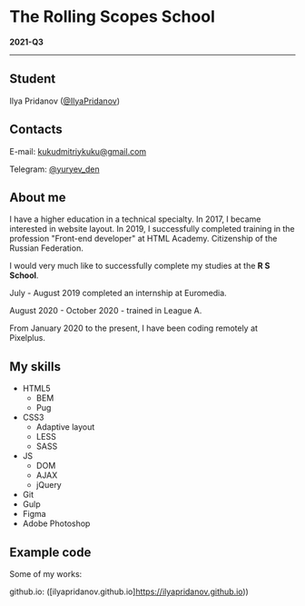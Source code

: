 # The Rolling Scopes School

**2021-Q3**

---

## Student
Ilya Pridanov ([@IlyaPridanov](https://github.com/IlyaPridanov))

## Contacts
E-mail: [kukudmitriykuku@gmail.com](mailto:kukudmitriykuku@gmail.com)

Telegram: [@yuryev_den](https://t.me/yuryev_den)

## About me
I have a higher education in a technical specialty. In 2017, I became interested in website layout. In 2019, I successfully completed training in the profession "Front-end developer" at HTML Academy. Citizenship of the Russian Federation.

I would very much like to successfully complete my studies at the **R S School**.

July - August 2019 completed an internship at Euromedia.

August 2020 - October 2020 - trained in League A.

From January 2020 to the present, I have been coding remotely at Pixelplus.

## My skills
* HTML5
  * BEM
  * Pug
* CSS3
  * Adaptive layout
  * LESS
  * SASS
* JS
  * DOM
  * AJAX
  * jQuery
* Git
* Gulp
* Figma
* Adobe Photoshop

## Example code
Some of my works:

github.io: ([ilyapridanov.github.io]https://ilyapridanov.github.io))
